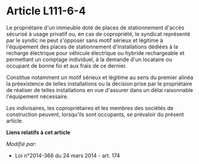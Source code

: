 # Article L111-6-4

Le propriétaire d'un immeuble doté de places de stationnement d'accès sécurisé à usage privatif ou, en cas de copropriété, le
syndicat représenté par le syndic ne peut s'opposer sans motif sérieux et légitime à l'équipement des places de stationnement
d'installations dédiées à la recharge électrique pour véhicule électrique ou hybride rechargeable et permettant un comptage
individuel, à la demande d'un locataire ou occupant de bonne foi et aux frais de ce dernier. 

Constitue notamment un motif sérieux et légitime au sens du premier alinéa la préexistence de telles installations ou la
décision prise par le propriétaire de réaliser de telles installations en vue d'assurer dans un délai raisonnable
l'équipement nécessaire. 

Les indivisaires, les copropriétaires et les membres des sociétés de construction peuvent, lorsqu'ils sont occupants, se
prévaloir du présent article.

**Liens relatifs à cet article**

_Modifié par_:

  - Loi n°2014-366 du 24 mars 2014 - art. 174
